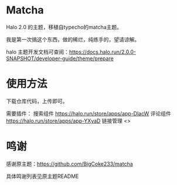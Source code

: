 # Matcha

Halo 2.0 的主题，移植自typecho的matcha主题。

我是第一次搞这个东西，做的稀烂，纯练手的，望请谅解。

halo 主题开发文档可查阅：<https://docs.halo.run/2.0.0-SNAPSHOT/developer-guide/theme/prepare>

# 使用方法

下载仓库代码，上传即可。

需要插件：
搜索组件 <https://halo.run/store/apps/app-DlacW>
评论组件 <https://halo.run/store/apps/app-YXyaD>
链接管理 <>

# 鸣谢

感谢原主题：<https://github.com/BigCoke233/matcha>

具体鸣谢列表见原主题README
